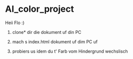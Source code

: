 # AI_color_project

Heii Flo :)

1. clone* dir die dokument uf din PC

2. mach s index.html dokument uf dim PC uf

3. probiers us idem du t' Farb vom Hindergrund wechslisch
